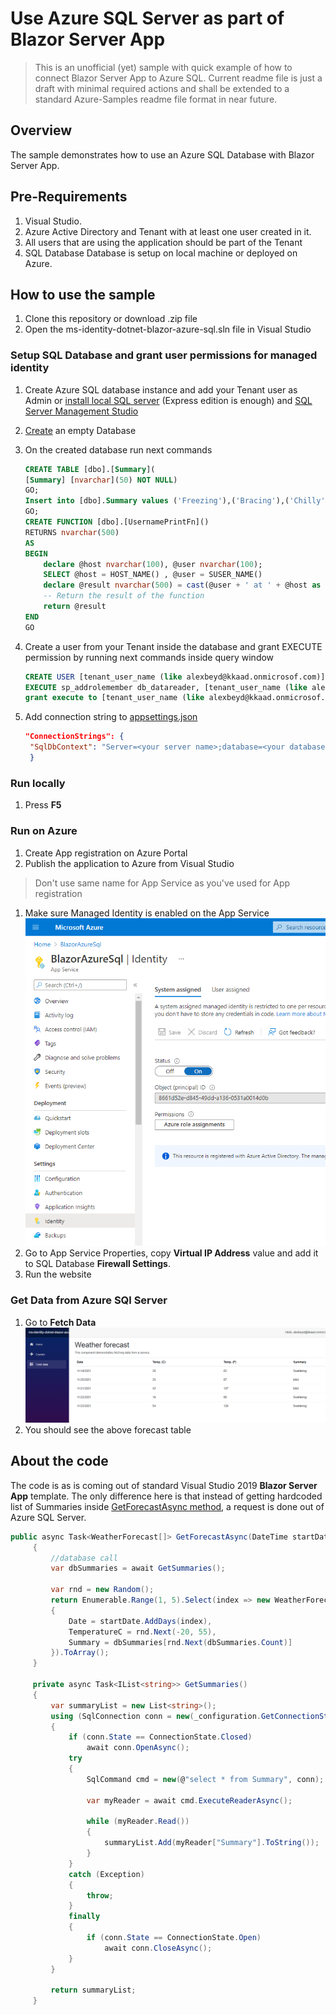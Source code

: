 # Use Azure SQL Server as part of Blazor Server App

> This is an unofficial (yet) sample with quick example of how to connect Blazor Server App to Azure SQL.
  Current readme file is just a draft with minimal required actions and shall be extended to a standard Azure-Samples readme file format in near future.

## Overview

The sample demonstrates how to use an Azure SQL Database with Blazor Server App.

## Pre-Requirements

1. Visual Studio.
1. Azure Active Directory and Tenant with at least one user created in it.
1. All users that are using the application should be part of the Tenant
1. SQL Database Database is setup on local machine or deployed on Azure.

## How to use the sample

1. Clone this repository or download .zip file
1. Open the ms-identity-dotnet-blazor-azure-sql.sln file in Visual Studio

### Setup SQL Database and grant user permissions for managed identity

1. Create Azure SQL database instance and add your Tenant user as Admin or [install local SQL server](https://www.microsoft.com/sql-server/sql-server-downloads) (Express edition is enough) and [SQL Server Management Studio](https://docs.microsoft.com/sql/ssms/download-sql-server-management-studio-ssms)
2. [Create](https://docs.microsoft.com/sql/relational-databases/databases/create-a-database) an empty Database
3. On the created database run next commands

   ```sql
   CREATE TABLE [dbo].[Summary](
   [Summary] [nvarchar](50) NOT NULL) 
   GO;
   Insert into [dbo].Summary values ('Freezing'),('Bracing'),('Chilly'),('Cool'),('Mild'),('Warm'),('Balmy'),('Hot'),('Sweltering'),('Scorching')
   GO;
   CREATE FUNCTION [dbo].[UsernamePrintFn]()
   RETURNS nvarchar(500)
   AS
   BEGIN
       declare @host nvarchar(100), @user nvarchar(100);
       SELECT @host = HOST_NAME() , @user = SUSER_NAME()
       declare @result nvarchar(500) = cast(@user + ' at ' + @host as nvarchar(500))
       -- Return the result of the function
       return @result
   END
   GO
   ```

4. Create a user from your Tenant inside the database and grant EXECUTE permission by running next commands inside query window

   ```sql
   CREATE USER [tenant_user_name (like alexbeyd@kkaad.onmicrosof.com)] FROM EXTERNAL PROVIDER; 
   EXECUTE sp_addrolemember db_datareader, [tenant_user_name (like alexbeyd@kkaad.onmicrosof.com)];
   grant execute to [tenant_user_name (like alexbeyd@kkaad.onmicrosof.com)]
   ```

5. Add connection string to [appsettings.json](https://github.com/aremo-ms/ms-identity-dotnet-blazor-azure-sql/blob/master/appsettings.json)

   ```json
   "ConnectionStrings": {
    "SqlDbContext": "Server=<your server name>;database=<your database name>;Authentication=Active Directory Default"
    }
   ```

### Run locally

1. Press **F5**

### Run on Azure

1. Create App registration on Azure Portal
1. Publish the application to Azure from Visual Studio

> Don't use same name for App Service as you've used for App registration

1. Make sure Managed Identity is enabled on the App Service ![managed-identity-enabled](./ReadmeFiles/managed-identity-enabled.png)
1. Go to App Service Properties, copy **Virtual IP Address** value and add it to SQL Database **Firewall Settings**.
1. Run the website

### Get Data from Azure SQl Server

1. Go to **Fetch Data** ![fetch-data-menu](./ReadmeFiles/fetch-data-menu.png)
1. You should see the above forecast table

## About the code

The code is as is coming out of standard Visual Studio 2019 **Blazor Server App** template. The only difference here is that instead of getting hardcoded list of Summaries inside [GetForecastAsync method](https://github.com/aremo-ms/ms-identity-dotnet-blazor-azure-sql/blob/77ef2e3077620992736f06bbb3bdad1c904a1760/Data/WeatherForecastService.cs#L20), a request is done out of Azure SQL Server.

   ```csharp
   public async Task<WeatherForecast[]> GetForecastAsync(DateTime startDate)
        {
            //database call
            var dbSummaries = await GetSummaries();

            var rnd = new Random();
            return Enumerable.Range(1, 5).Select(index => new WeatherForecast
            {
                Date = startDate.AddDays(index),
                TemperatureC = rnd.Next(-20, 55),
                Summary = dbSummaries[rnd.Next(dbSummaries.Count)]
            }).ToArray();
        }

        private async Task<IList<string>> GetSummaries()
        {
            var summaryList = new List<string>();
            using (SqlConnection conn = new(_configuration.GetConnectionString("SqlDbContext")))
            {
                if (conn.State == ConnectionState.Closed)
                    await conn.OpenAsync();
                try
                {
                    SqlCommand cmd = new(@"select * from Summary", conn);

                    var myReader = await cmd.ExecuteReaderAsync();

                    while (myReader.Read())
                    {
                        summaryList.Add(myReader["Summary"].ToString());
                    }
                }
                catch (Exception)
                {
                    throw;
                }
                finally
                {
                    if (conn.State == ConnectionState.Open)
                        await conn.CloseAsync();
                }
            }

            return summaryList;
        }
   ```
